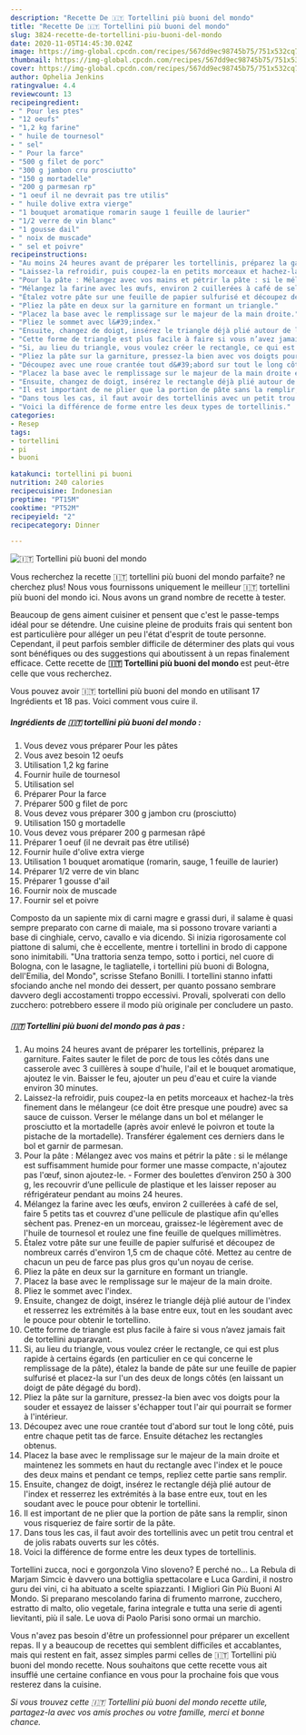 ```yaml
---
description: "Recette De 🇮🇹 Tortellini più buoni del mondo"
title: "Recette De 🇮🇹 Tortellini più buoni del mondo"
slug: 3824-recette-de-tortellini-piu-buoni-del-mondo
date: 2020-11-05T14:45:30.024Z
image: https://img-global.cpcdn.com/recipes/567dd9ec98745b75/751x532cq70/🇮🇹-tortellini-piu-buoni-del-mondo-photo-principale-de-la-recette.jpg
thumbnail: https://img-global.cpcdn.com/recipes/567dd9ec98745b75/751x532cq70/🇮🇹-tortellini-piu-buoni-del-mondo-photo-principale-de-la-recette.jpg
cover: https://img-global.cpcdn.com/recipes/567dd9ec98745b75/751x532cq70/🇮🇹-tortellini-piu-buoni-del-mondo-photo-principale-de-la-recette.jpg
author: Ophelia Jenkins
ratingvalue: 4.4
reviewcount: 13
recipeingredient:
- " Pour les ptes"
- "12 oeufs"
- "1,2 kg farine"
- " huile de tournesol"
- " sel"
- " Pour la farce"
- "500 g filet de porc"
- "300 g jambon cru prosciutto"
- "150 g mortadelle"
- "200 g parmesan rp"
- "1 oeuf il ne devrait pas tre utilis"
- " huile dolive extra vierge"
- "1 bouquet aromatique romarin sauge 1 feuille de laurier"
- "1/2 verre de vin blanc"
- "1 gousse dail"
- " noix de muscade"
- " sel et poivre"
recipeinstructions:
- "Au moins 24 heures avant de préparer les tortellinis, préparez la garniture. Faites sauter le filet de porc de tous les côtés dans une casserole avec 3 cuillères à soupe d&#39;huile, l&#39;ail et le bouquet aromatique, ajoutez le vin. Baisser le feu, ajouter un peu d&#39;eau et cuire la viande environ 30 minutes."
- "Laissez-la refroidir, puis coupez-la en petits morceaux et hachez-la très finement dans le mélangeur (ce doit être presque une poudre) avec sa sauce de cuisson. Verser le mélange dans un bol et mélanger le prosciutto et la mortadelle (après avoir enlevé le poivron et toute la pistache de la mortadelle). Transférer également ces derniers dans le bol et garnir de parmesan."
- "Pour la pâte : Mélangez avec vos mains et pétrir la pâte : si le mélange est suffisamment humide pour former une masse compacte, n&#39;ajoutez pas l&#39;œuf, sinon ajoutez-le.  Former des boulettes d’environ 250 à 300 g, les recouvrir d’une pellicule de plastique et les laisser reposer au réfrigérateur pendant au moins 24 heures."
- "Mélangez la farine avec les œufs, environ 2 cuillerées à café de sel, faire 5 petits tas et couvrez d&#39;une pellicule de plastique afin qu&#39;elles sèchent pas. Prenez-en un morceau, graissez-le légèrement avec de l&#39;huile de tournesol et roulez une fine feuille de quelques millimètres."
- "Étalez votre pâte sur une feuille de papier sulfurisé et découpez de nombreux carrés d&#39;environ 1,5 cm de chaque côté. Mettez au centre de chacun un peu de farce pas plus gros qu&#39;un noyau de cerise."
- "Pliez la pâte en deux sur la garniture en formant un triangle."
- "Placez la base avec le remplissage sur le majeur de la main droite."
- "Pliez le sommet avec l&#39;index."
- "Ensuite, changez de doigt, insérez le triangle déjà plié autour de l&#39;index et resserrez les extrémités à la base entre eux, tout en les soudant avec le pouce pour obtenir le tortellino."
- "Cette forme de triangle est plus facile à faire si vous n’avez jamais fait de tortellini auparavant."
- "Si, au lieu du triangle, vous voulez créer le rectangle, ce qui est plus rapide à certains égards (en particulier en ce qui concerne le remplissage de la pâte), étalez la bande de pâte sur une feuille de papier sulfurisé et placez-la sur l&#39;un des deux de longs côtés (en laissant un doigt de pâte dégagé du bord)."
- "Pliez la pâte sur la garniture, pressez-la bien avec vos doigts pour la souder et essayez de laisser s&#39;échapper tout l&#39;air qui pourrait se former à l&#39;intérieur."
- "Découpez avec une roue crantée tout d&#39;abord sur tout le long côté, puis entre chaque petit tas de farce. Ensuite détachez les rectangles obtenus."
- "Placez la base avec le remplissage sur le majeur de la main droite et maintenez les sommets en haut du rectangle avec l&#39;index et le pouce des deux mains et pendant ce temps, repliez cette partie sans remplir."
- "Ensuite, changez de doigt, insérez le rectangle déjà plié autour de l&#39;index et resserrez les extrémités à la base entre eux, tout en les soudant avec le pouce pour obtenir le tortellini."
- "Il est important de ne plier que la portion de pâte sans la remplir, sinon vous risqueriez de faire sortir de la pâte."
- "Dans tous les cas, il faut avoir des tortellinis avec un petit trou central et de jolis rabats ouverts sur les côtés."
- "Voici la différence de forme entre les deux types de tortellinis."
categories:
- Resep
tags:
- tortellini
- pi
- buoni

katakunci: tortellini pi buoni 
nutrition: 240 calories
recipecuisine: Indonesian
preptime: "PT15M"
cooktime: "PT52M"
recipeyield: "2"
recipecategory: Dinner

---
```



![🇮🇹 Tortellini più buoni del mondo](https://img-global.cpcdn.com/recipes/567dd9ec98745b75/751x532cq70/🇮🇹-tortellini-piu-buoni-del-mondo-photo-principale-de-la-recette.jpg)

Vous recherchez la recette 🇮🇹 tortellini più buoni del mondo parfaite? ne cherchez plus! Nous vous fournissons uniquement le meilleur 🇮🇹 tortellini più buoni del mondo ici. Nous avons un grand nombre de recette à tester.

Beaucoup de gens aiment cuisiner et pensent que c'est le passe-temps idéal pour se détendre. Une cuisine pleine de produits frais qui sentent bon est particulière pour alléger un peu l'état d'esprit de toute personne. Cependant, il peut parfois sembler difficile de déterminer des plats qui vous sont bénéfiques ou des suggestions qui aboutissent à un repas finalement efficace. Cette recette de <strong> 🇮🇹 Tortellini più buoni del mondo </strong> est peut-être celle que vous recherchez.

<!--inarticleads1-->

Vous pouvez avoir 🇮🇹 tortellini più buoni del mondo en utilisant 17 Ingrédients et 18 pas. Voici comment vous cuire il.

##### Ingrédients de 🇮🇹 tortellini più buoni del mondo :

1. Vous devez vous préparer  Pour les pâtes
1. Vous avez besoin 12 oeufs
1. Utilisation 1,2 kg farine
1. Fournir  huile de tournesol
1. Utilisation  sel
1. Préparer  Pour la farce
1. Préparer 500 g filet de porc
1. Vous devez vous préparer 300 g jambon cru (prosciutto)
1. Utilisation 150 g mortadelle
1. Vous devez vous préparer 200 g parmesan râpé
1. Préparer 1 oeuf (il ne devrait pas être utilisé)
1. Fournir  huile d&#39;olive extra vierge
1. Utilisation 1 bouquet aromatique (romarin, sauge, 1 feuille de laurier)
1. Préparer 1/2 verre de vin blanc
1. Préparer 1 gousse d&#39;ail
1. Fournir  noix de muscade
1. Fournir  sel et poivre


Composto da un sapiente mix di carni magre e grassi duri, il salame è quasi sempre preparato con carne di maiale, ma si possono trovare varianti a base di cinghiale, cervo, cavallo e via dicendo. Si inizia rigorosamente col piattone di salumi, che è eccellente, mentre i tortellini in brodo di cappone sono inimitabili. &#34;Una trattoria senza tempo, sotto i portici, nel cuore di Bologna, con le lasagne, le tagliatelle, i tortellini più buoni di Bologna, dell&#39;Emilia, del Mondo&#34;, scrisse Stefano Bonilli. I tortellini stanno infatti sfociando anche nel mondo dei dessert, per quanto possano sembrare davvero degli accostamenti troppo eccessivi. Provali, spolverati con dello zucchero: potrebbero essere il modo più originale per concludere un pasto. 

<!--inarticleads2-->

##### 🇮🇹 Tortellini più buoni del mondo pas à pas :

1. Au moins 24 heures avant de préparer les tortellinis, préparez la garniture. Faites sauter le filet de porc de tous les côtés dans une casserole avec 3 cuillères à soupe d&#39;huile, l&#39;ail et le bouquet aromatique, ajoutez le vin. Baisser le feu, ajouter un peu d&#39;eau et cuire la viande environ 30 minutes.
1. Laissez-la refroidir, puis coupez-la en petits morceaux et hachez-la très finement dans le mélangeur (ce doit être presque une poudre) avec sa sauce de cuisson. Verser le mélange dans un bol et mélanger le prosciutto et la mortadelle (après avoir enlevé le poivron et toute la pistache de la mortadelle). Transférer également ces derniers dans le bol et garnir de parmesan.
1. Pour la pâte : Mélangez avec vos mains et pétrir la pâte : si le mélange est suffisamment humide pour former une masse compacte, n&#39;ajoutez pas l&#39;œuf, sinon ajoutez-le.  - Former des boulettes d’environ 250 à 300 g, les recouvrir d’une pellicule de plastique et les laisser reposer au réfrigérateur pendant au moins 24 heures.
1. Mélangez la farine avec les œufs, environ 2 cuillerées à café de sel, faire 5 petits tas et couvrez d&#39;une pellicule de plastique afin qu&#39;elles sèchent pas. Prenez-en un morceau, graissez-le légèrement avec de l&#39;huile de tournesol et roulez une fine feuille de quelques millimètres.
1. Étalez votre pâte sur une feuille de papier sulfurisé et découpez de nombreux carrés d&#39;environ 1,5 cm de chaque côté. Mettez au centre de chacun un peu de farce pas plus gros qu&#39;un noyau de cerise.
1. Pliez la pâte en deux sur la garniture en formant un triangle.
1. Placez la base avec le remplissage sur le majeur de la main droite.
1. Pliez le sommet avec l&#39;index.
1. Ensuite, changez de doigt, insérez le triangle déjà plié autour de l&#39;index et resserrez les extrémités à la base entre eux, tout en les soudant avec le pouce pour obtenir le tortellino.
1. Cette forme de triangle est plus facile à faire si vous n’avez jamais fait de tortellini auparavant.
1. Si, au lieu du triangle, vous voulez créer le rectangle, ce qui est plus rapide à certains égards (en particulier en ce qui concerne le remplissage de la pâte), étalez la bande de pâte sur une feuille de papier sulfurisé et placez-la sur l&#39;un des deux de longs côtés (en laissant un doigt de pâte dégagé du bord).
1. Pliez la pâte sur la garniture, pressez-la bien avec vos doigts pour la souder et essayez de laisser s&#39;échapper tout l&#39;air qui pourrait se former à l&#39;intérieur.
1. Découpez avec une roue crantée tout d&#39;abord sur tout le long côté, puis entre chaque petit tas de farce. Ensuite détachez les rectangles obtenus.
1. Placez la base avec le remplissage sur le majeur de la main droite et maintenez les sommets en haut du rectangle avec l&#39;index et le pouce des deux mains et pendant ce temps, repliez cette partie sans remplir.
1. Ensuite, changez de doigt, insérez le rectangle déjà plié autour de l&#39;index et resserrez les extrémités à la base entre eux, tout en les soudant avec le pouce pour obtenir le tortellini.
1. Il est important de ne plier que la portion de pâte sans la remplir, sinon vous risqueriez de faire sortir de la pâte.
1. Dans tous les cas, il faut avoir des tortellinis avec un petit trou central et de jolis rabats ouverts sur les côtés.
1. Voici la différence de forme entre les deux types de tortellinis.


Tortellini zucca, noci e gorgonzola Vino sloveno? E perché no… La Rebula di Marjam Simcic è davvero una bottiglia spettacolare e Luca Gardini, il nostro guru dei vini, ci ha abituato a scelte spiazzanti. I Migliori Gin Più Buoni Al Mondo. Si preparano mescolando farina di frumento marrone, zucchero, estratto di malto, olio vegetale, farina integrale e tutta una serie di agenti lievitanti, più il sale. Le uova di Paolo Parisi sono ormai un marchio. 

<!--inarticleads1-->

<p>
Vous n'avez pas besoin d'être un professionnel pour préparer un excellent repas. Il y a beaucoup de recettes qui semblent difficiles et accablantes, mais qui restent en fait, assez simples parmi celles de 🇮🇹 Tortellini più buoni del mondo recette. Nous souhaitons que cette recette vous ait insufflé une certaine confiance en vous pour la prochaine fois que vous resterez dans la cuisine.
</p>

<p>
<i>Si vous trouvez cette 🇮🇹 Tortellini più buoni del mondo recette utile, partagez-la avec vos amis proches ou votre famille, merci et bonne chance.</i>
</p>
